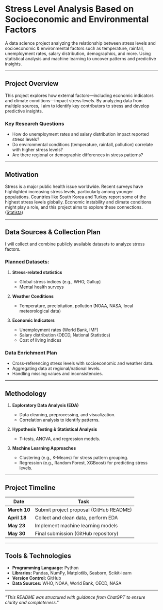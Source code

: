 # **Stress Level Analysis Based on Socioeconomic and Environmental Factors**

A data science project analyzing the relationship between stress levels and socioeconomic & environmental factors such as temperature, rainfall, unemployment rates, salary distribution, demographics, and more. Using statistical analysis and machine learning to uncover patterns and predictive insights.

---

## **Project Overview**
This project explores how external factors—including economic indicators and climate conditions—impact stress levels. By analyzing data from multiple sources, I aim to identify key contributors to stress and develop predictive insights.

### **Key Research Questions**
- How do unemployment rates and salary distribution impact reported stress levels?
- Do environmental conditions (temperature, rainfall, pollution) correlate with higher stress levels?
- Are there regional or demographic differences in stress patterns?

---

## **Motivation**
Stress is a major public health issue worldwide. Recent surveys have highlighted increasing stress levels, particularly among younger populations. Countries like South Korea and Turkey report some of the highest stress levels globally. Economic instability and climate conditions might play a role, and this project aims to explore these connections.
([Statista](https://www.statista.com/statistics/1057961/the-most-stressed-out-populations-worldwide/?utm_source=chatgpt.com))

---

## **Data Sources & Collection Plan**
I will collect and combine publicly available datasets to analyze stress factors.

### **Planned Datasets:**
1. **Stress-related statistics**
   - Global stress indices (e.g., WHO, Gallup)
   - Mental health surveys

2. **Weather Conditions**
   - Temperature, precipitation, pollution (NOAA, NASA, local meteorological data)

3. **Economic Indicators**
   - Unemployment rates (World Bank, IMF)
   - Salary distribution (OECD, National Statistics)
   - Cost of living indices

### **Data Enrichment Plan**
- Cross-referencing stress levels with socioeconomic and weather data.
- Aggregating data at regional/national levels.
- Handling missing values and inconsistencies.

---

## **Methodology**
1. **Exploratory Data Analysis (EDA)**
   - Data cleaning, preprocessing, and visualization.
   - Correlation analysis to identify patterns.

2. **Hypothesis Testing & Statistical Analysis**
   - T-tests, ANOVA, and regression models.

3. **Machine Learning Approaches**
   - Clustering (e.g., K-Means) for stress pattern grouping.
   - Regression (e.g., Random Forest, XGBoost) for predicting stress levels.

---

## **Project Timeline**
| Date | Task |
|------|------|
| **March 10** | Submit project proposal (GitHub README) |
| **April 18** | Collect and clean data, perform EDA |
| **May 23** | Implement machine learning models |
| **May 30** | Final submission (GitHub repository) |

---

## **Tools & Technologies**
- **Programming Language:** Python  
- **Libraries:** Pandas, NumPy, Matplotlib, Seaborn, Scikit-learn  
- **Version Control:** GitHub  
- **Data Sources:** WHO, NOAA, World Bank, OECD, NASA  

---

_"This README was structured with guidance from ChatGPT to ensure clarity and completeness."_
